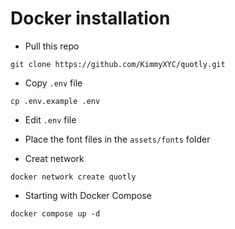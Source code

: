 # Docker installation
- Pull this repo
```shell
git clone https://github.com/KimmyXYC/quotly.git
```

- Copy `.env` file
```shell
cp .env.example .env
```

- Edit `.env` file

- Place the font files in the `assets/fonts` folder

- Creat network
```shell
docker network create quotly
```

- Starting with Docker Compose
```shell
docker compose up -d
```
